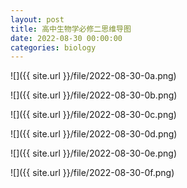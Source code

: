 ```yaml
---
layout: post
title: 高中生物学必修二思维导图
date: 2022-08-30 00:00:00
categories: biology
---
```

![]({{ site.url }}/file/2022-08-30-0a.png)

![]({{ site.url }}/file/2022-08-30-0b.png)

![]({{ site.url }}/file/2022-08-30-0c.png)

![]({{ site.url }}/file/2022-08-30-0d.png)

![]({{ site.url }}/file/2022-08-30-0e.png)

![]({{ site.url }}/file/2022-08-30-0f.png)